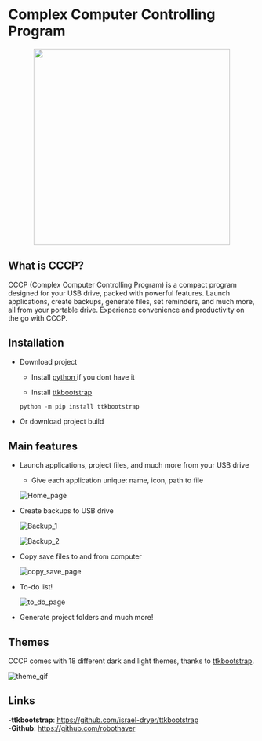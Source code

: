 # Complex Computer Controlling Program
<p align=center>
  <img src="Source/Readme/CCCP_logo_500x247.png" width=400>
</p>

## What is CCCP?

CCCP (Complex Computer Controlling Program) is a compact program designed for your USB drive,
packed with powerful features. Launch applications, create backups,
generate files, set reminders, and much more, all from your portable drive.
Experience convenience and productivity on the go with CCCP.


## Installation
- Download project
    - Install [ python ](https://www.python.org/downloads/) if you dont have it

    - Install [ttkbootstrap](https://github.com/israel-dryer/ttkbootstrap)

    ```python
    python -m pip install ttkbootstrap
    ```
- Or download project build
## Main features
- Launch applications, project files, and much more from your USB drive
    - Give each application unique: name, icon, path to file

    ![Home_page](Source/Readme/home_page.png)
    
- Create backups to USB drive

    ![Backup_1](Source/Readme/backup_page_1.png)

    ![Backup_2](Source/Readme/backup_page_2.png)

- Copy save files to and from computer
    
    ![copy_save_page](Source/Readme/copy_save_page.png)

- To-do list!
    
    ![to_do_page](Source/Readme/to_do_page.PNG)

- Generate project folders and much more!

## Themes
CCCP comes with 18 different dark and light themes, thanks to [ttkbootstrap](https://github.com/israel-dryer/ttkbootstrap).

![theme_gif](Source/Readme/theme.gif)

## Links
-__ttkbootstrap__: https://github.com/israel-dryer/ttkbootstrap   
-__Github__: https://github.com/robothaver  
